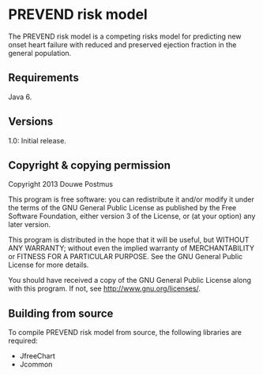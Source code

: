 PREVEND risk model
=========

The PREVEND risk model is a competing risks model for predicting new onset heart failure with reduced and preserved ejection fraction in the general population.


Requirements
------------

Java 6.

Versions
--------

1.0: Initial release.

Copyright & copying permission
------------------------------

Copyright 2013 Douwe Postmus

This program is free software: you can redistribute it and/or modify it under the terms of the GNU General Public License as published by the Free Software Foundation, either version 3 of the License, or (at your option) any later version.

This program is distributed in the hope that it will be useful, but WITHOUT ANY WARRANTY; without even the implied warranty of MERCHANTABILITY or FITNESS FOR A PARTICULAR PURPOSE. See the GNU General Public License for more details.

You should have received a copy of the GNU General Public License along with this program. If not, see <http://www.gnu.org/licenses/>.


Building from source
--------------------

To compile PREVEND risk model from source, the following libraries are required:
- JfreeChart
- Jcommon
